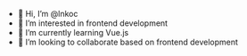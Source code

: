 - 👋 Hi, I’m @lnkoc
- 👀 I’m interested in frontend development
- 🌱 I’m currently learning Vue.js
- 💞️ I’m looking to collaborate based on frontend development


<!---
lnkoc/lnkoc is a ✨ special ✨ repository because its `README.md` (this file) appears on your GitHub profile.
You can click the Preview link to take a look at your changes.
--->
